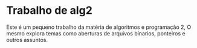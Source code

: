 # Trabalho de alg2

Este é um pequeno trabalho da matéria de algoritmos e programação 2,
O mesmo explora temas como aberturas de arquivos binarios, ponteiros e 
outros assuntos.
